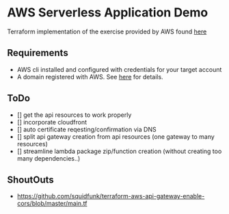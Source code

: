 # AWS Serverless Application Demo

Terraform implementation of the exercise provided by AWS found [here](https://aws.amazon.com/getting-started/projects/build-serverless-web-app-lambda-apigateway-s3-dynamodb-cognito)

## Requirements

- AWS cli installed and configured with credentials for your target account
- A domain registered with AWS. See [here](https://docs.aws.amazon.com/AmazonS3/latest/dev/website-hosting-custom-domain-walkthrough.html) for details.

## ToDo

- [] get the api resources to work properly
- [] incorporate cloudfront
- [] auto certificate reqesting/confirmation via DNS
- [] split api gateway creation from api resources (one gateway to many resources)
- [] streamline lambda package zip/function creation (without creating too many dependencies..)

## ShoutOuts

- https://github.com/squidfunk/terraform-aws-api-gateway-enable-cors/blob/master/main.tf